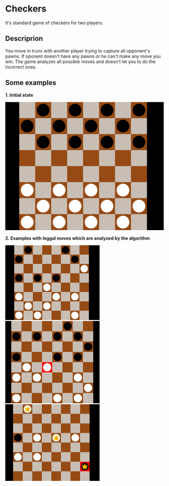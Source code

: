 # Checkers
It's standard game of checkers for two players. 

## Descriprion
You move in truns with another player trying to capture all opponent's pawns. If oponent doesn't have any pawns or he can't make any move you win.
The game analyzes all possible moves and doesn't let you to do the incorrect ones.

## Some examples
**1. Initial state**

<img src="images/initial_state.png" width="800">


**2. Examples with leggal moves which are analyzed by the algorithm**

<img src="images/two_captures.png" width="300"> <img src="images/two_captures_more_ways.png" width="300"> <img src="images/queen.png" width="300">
